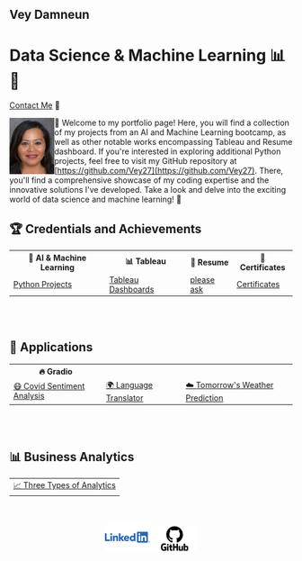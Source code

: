 ## Vey Damneun
# Data Science & Machine Learning 📊🤖
[Contact Me](https://www.cognitoforms.com/CodeFarms1/CONTACTME) 💬

<div style="position: relative;">
  <img src="./assets/vey5.JPG" alt="Vey Damneun" width="80" height="100" align="left">
</div>

👋 Welcome to my portfolio page! Here, you will find a collection of my projects from an AI and Machine Learning bootcamp, as well as other notable works encompassing Tableau and Resume dashboard. If you're interested in exploring additional Python projects, feel free to visit my GitHub repository at [https://github.com/Vey27](https://github.com/Vey27). There, you'll find a comprehensive showcase of my coding expertise and the innovative solutions I've developed. Take a look and delve into the exciting world of data science and machine learning! 🚀
<br>
<h2>🏆 Credentials and Achievements</h2>
<table>
  <tr>
    <th>🤖 AI & Machine Learning</th>
    <th>📊 Tableau</th>
    <th>📄 Resume</th>
    <th>📜 Certificates</th>
  </tr>
  <tr>
    <td><a href="https://www.datascienceportfol.io/Vey">Python Projects</a></td>
    <td><a href="https://public.tableau.com/app/profile/vey.damneun5377">Tableau Dashboards</a></td>
    <td><a href='https://www.cognitoforms.com/CodeFarms1/CONTACTME'> please ask</a></td>
    <td><a href="https://www.cognitoforms.com/CodeFarms1/CaltechAIMachineLearning">Certificates</a></td>
  </tr>
</table>

<br>
<br>
<h2>🚀 Applications</h2>
<table>
  <tr>
    <th>🔥 Gradio</th>
  </tr>
  <tr>
    <td><a href="https://veyvey-covidsentiment.hf.space">😷 Covid Sentiment Analysis</a></td>
    <td><a href="https://veyvey-test.hf.space">🌍 Language Translator</a></td>
    <td><a href="https://veyvey-predict-weather.hf.space">☁️ Tomorrow's Weather Prediction</a></td>
  </tr>
</table>
<br>
<br>
<h2>📊 Business Analytics</h2>
<table>
  <tr>
    <td><a href="https://1drv.ms/i/s!AoRrTjl22F1v2HgYAc-73MyLy27k?e=ZfAdRD">📈 Three Types of Analytics</a></td>
  </tr>
</table>
<br>


<br>
<div align="center">
  <a href="linkedin.com/in/vey-d-20b27a119" style="text-decoration: none;">
    <img src="./assets/Logo-Linkedin.png" alt="LinkedIn" width="80">
  </a> 
  
  <a href="https://github.com/Vey27" style="text-decoration: none;">
    <img src="./assets/GitHub-Logo.png" alt="GitHub" width="80">
  </a>
  
  </div>
